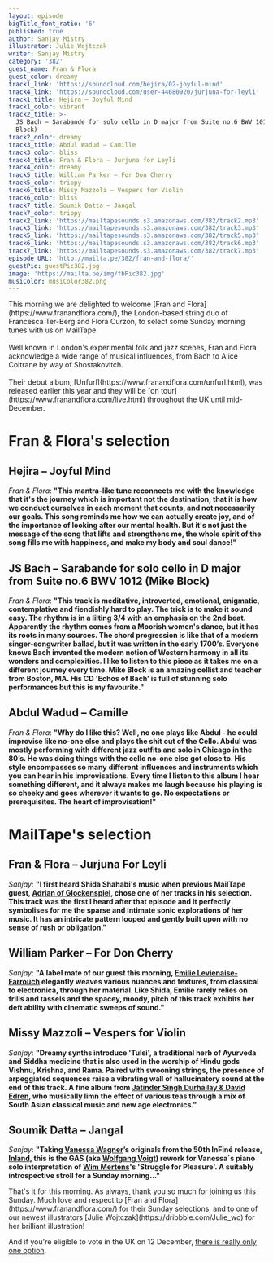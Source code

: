 ```yaml
---
layout: episode
bigTitle_font_ratio: '6'
published: true
author: Sanjay Mistry
illustrator: Julie Wojtczak
writer: Sanjay Mistry
category: '382'
guest_name: Fran & Flora
guest_color: dreamy
track1_link: 'https://soundcloud.com/hejira/02-joyful-mind'
track4_link: 'https://soundcloud.com/user-44680920/jurjuna-for-leyli'
track1_title: Hejira – Joyful Mind
track1_color: vibrant
track2_title: >-
  JS Bach – Sarabande for solo cello in D major from Suite no.6 BWV 1012 (Mike
  Block)
track2_color: dreamy
track3_title: Abdul Wadud – Camille
track3_color: bliss
track4_title: Fran & Flora – Jurjuna for Leyli
track4_color: dreamy
track5_title: William Parker – For Don Cherry
track5_color: trippy
track6_title: Missy Mazzoli – Vespers for Violin
track6_color: bliss
track7_title: Soumik Datta – Jangal
track7_color: trippy
track2_link: 'https://mailtapesounds.s3.amazonaws.com/382/track2.mp3'
track3_link: 'https://mailtapesounds.s3.amazonaws.com/382/track3.mp3'
track5_link: 'https://mailtapesounds.s3.amazonaws.com/382/track5.mp3'
track6_link: 'https://mailtapesounds.s3.amazonaws.com/382/track6.mp3'
track7_link: 'https://mailtapesounds.s3.amazonaws.com/382/track7.mp3'
episode_URL: 'http://mailta.pe/382/fran-and-flora/'
guestPic: guestPic382.jpg
image: 'https://mailta.pe/img/fbPic382.jpg'
musiColor: musiColor382.png
---
```

<p id="introduction">This morning we are delighted to welcome [Fran and Flora](https://www.franandflora.com/), the London-based string duo of Francesca Ter-Berg and Flora Curzon, to select some Sunday morning tunes with us on MailTape.
<br><br>
Well known in London's experimental folk and jazz scenes, Fran and Flora acknowledge a wide range of musical influences, from Bach to Alice Coltrane by way of Shostakovitch.
<br><br>
Their debut album, [Unfurl](https://www.franandflora.com/unfurl.html), was released earlier this year and they will be [on tour](https://www.franandflora.com/live.html) throughout the UK until mid-December.
</p>

# Fran & Flora's selection

## Hejira – Joyful Mind
_Fran & Flora_: **"**This mantra-like tune reconnects me with the knowledge that it's the journey which is important not the destination; that it is how we conduct ourselves in each moment that counts, and not necessarily our goals. This song reminds me how we can actually create joy, and of the importance of looking after our mental health. But it's not just the message of the song that lifts and strengthens me, the whole spirit of the song fills me with happiness, and make my body and soul dance!**"**

## JS Bach – Sarabande for solo cello in D major from Suite no.6 BWV 1012 (Mike Block)
_Fran & Flora_: **"**This track is meditative, introverted, emotional, enigmatic, contemplative and fiendishly hard to play. The trick is to make it sound easy. The rhythm is in a lilting 3/4 with an emphasis on the 2nd beat. Apparently the rhythm comes from a Moorish women's dance, but it has its roots in many sources. The chord progression is like that of a modern singer-songwriter ballad, but it was written in the early 1700’s. Everyone knows Bach invented the modern notion of Western harmony in all its wonders and complexities. I like to listen to this piece as it takes me on a different journey every time. Mike Block is an amazing cellist and teacher from Boston, MA. His CD 'Echos of Bach’ is full of stunning solo performances but this is my favourite.**"**

## Abdul Wadud – Camille
_Fran & Flora_: **"**Why do I like this? Well, no one plays like Abdul - he could improvise like no-one else and plays the shit out of the Cello. Abdul was mostly performing with different jazz outfits and solo in Chicago in the 80’s. He was doing things with the cello no-one else got close to. His style encompasses so many different influences and instruments which you can hear in his improvisations. Every time I listen to this album I hear something different, and it always makes me laugh because his playing is so cheeky and goes wherever it wants to go. No expectations or prerequisites. The heart of improvisation!**"**


# MailTape's selection

## Fran & Flora – Jurjuna For Leyli
_Sanjay_: **"**I first heard Shida Shahabi's music when previous MailTape guest, [Adrian of Glockenspiel](https://www.mailta.pe/342/glockenspiel/), chose one of her tracks in his selection. This track was the first I heard after that episode and it perfectly symbolises for me the sparse and intimate sonic explorations of her music. It has an intricate pattern looped and gently built upon with no sense of rush or obligation.**"**

## William Parker – For Don Cherry
_Sanjay_: **"**A label mate of our guest this morning, [Emilie Levienaise-Farrouch](http://emilielf.com/) elegantly weaves various nuances and textures, from classical to electronica, through her material. Like Shida, Emilie rarely relies on frills and tassels and the spacey, moody, pitch of this track exhibits her deft ability with cinematic sweeps of sound.**"**

## Missy Mazzoli – Vespers for Violin
_Sanjay_: **"**Dreamy synths introduce 'Tulsi', a traditional herb of Ayurveda and Siddha medicine that is also used in the worship of Hindu gods Vishnu, Krishna, and Rama. Paired with swooning strings, the presence of arpeggiated sequences raise a vibrating wall of hallucinatory sound at the end of this track. A fine album from [Jatinder Singh Durhailay & David Edren](https://www.bonjoursupermarket.com/product/tape-tea-notes-jatinder-singh-durhailay-david-edren), who musically limn the effect of various teas through a mix of South Asian classical music and new age electronics.**"**

## Soumik Datta – Jangal
_Sanjay_: **"**Taking [Vanessa Wagner](https://vanessawagner.net/)’s originals from the 50th InFiné release, [Inland](https://soundcloud.com/infine-music/sets/vanessa-wagner-inland-versions), this is the GAS (aka [Wolfgang Voigt](https://soundcloud.com/wolfgang_voigt)) rework for Vanessa´s piano solo interpretation of [Wim Mertens](https://www.wimmertens.be/)'s 'Struggle for Pleasure'. A suitably introspective stroll for a Sunday morning...**"**


<p id="outroduction"> That's it for this morning. As always, thank you so much for joining us this Sunday. Much love and respect to [Fran and Flora](https://www.franandflora.com/) for their Sunday selections, and to one of our newest illustrators [Julie Wojtczak](https://dribbble.com/Julie_wo) for her brilliant illustration!

And if you're eligible to vote in the UK on 12 December, [there is really only one option](https://labour.org.uk/manifesto/).</p>

